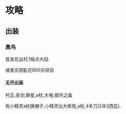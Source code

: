 # 攻略


## 出装
### 黑鸟
首发花出村,1级点大招.

或者买钥匙花800买经验



#### 无尽出装
村正,圣剑,群星,a杖,大电,银月之晶

有小精灵a杖换帽子,小精灵出大紫苑,a杖,4羊刀(2羊2西瓦).

